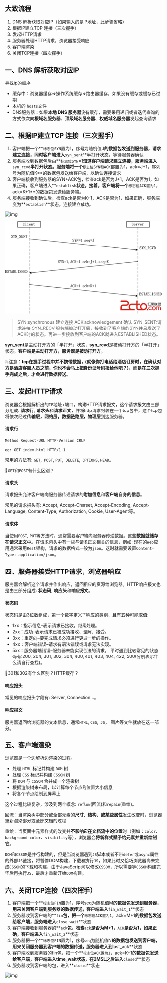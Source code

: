 ## 大致流程

1. DNS 解析获取对应IP（如果输入的是IP地址，此步骤省略）
3. 根据IP建立TCP 连接（三次握手）
4. 发起HTTP请求
5. 服务器处理HTTP请求，浏览器接受响应
7. 客户端渲染
8. 关闭TCP连接（四次挥手）

## 一、DNS 解析获取对应IP

寻找ip的顺序

- 缓存中：浏览器缓存=>操作系统缓存=>路由器缓存，如果没有缓存或缓存已过期
- 本机的 `hosts`文件
- DNS服务器：如果**本地 DNS 服务器**没有缓存，需要采用递归或者迭代查询的方式依次向**根域名服务器**、**顶级域名服务器**、**权威域名服务器**发起查询请求

## 二、根据IP建立TCP 连接（三次握手）
1. 客户端把一个**`标志位SYN`置为1，序号为随机值J**的数据包发送到服务器，请求建立连接，同时客户端进入**`syn_sent`**半打开状态，等待服务器确认
2. 服务端收到数据包后由**`标志位SYN`=1**知道客户端请求建立连接，服务端进入**`syn_rcvd`**半打开状态。服务端将一个**`标志位SYN和ACK`都置为1，ack=J+1，序列号为随机值K**的数据包发送给客户端，以确认连接请求
3. 客户端接收到服务器的SYN+ACK包，检查ack是否为J+1，ACK是否为1，如果正确，客户端进入**`establish`**状态。接着，客户端将一个**`标志位ACK置为1`，ack=K+1**的数据包发送给服务端。
4. 服务端接收到确认后，检查ack是否为K+1，ACK是否为1，如果正确，服务端变为**`establish`**状态。连接建立成功。

![img](http://www.2cto.com/uploadfile/2013/1022/20131022025346218.png)

![img](<https://github.com/glbb666/myNote/blob/master/review/网络安全/image/tcp1.png>)

>SYN:synchronous   建立连接
>ACK:acknowledgement  确认
>SYN_SENT:请求连接
>SYN_RECV:服务端被动打开后，接收到了客户端的SYN并且发送了ACK时的状态。再进一步接收到客户端的ACK就进入ESTABLISHED状态。

**syn_sent**是主动打开方的「半打开」状态，**syn_rcvd**是被动打开方的「半打开」状态。**客户端是主动打开方，服务器是被动打开方**。

💥注意：**tcp在握手过程中并不携带数据，(就像你打电话给酒店订房时，在确认对方是酒店客服人员之前，你也不会马上把身份证号码报给他吧？)，而是在三次握手完成之后，才会进行数据传送**。

## 三、发起HTTP请求

浏览器会根据解析出的`IP`地址+端口，构建HTTP请求报文，这个请求报文由三部分组成: **请求行**, **请求头**和**请求正文**，并将http请求封装在一个tcp包中，这个tcp包将依次经过**传输层，网络层，数据链路层，物理层**到达服务器。

#### 请求行

`Method Request-URL HTTP-Version CRLF`

```
eg: GET index.html HTTP/1.1
```

常用的方法有: `GET`,` POST`, `PUT`,` DELETE`,` OPTIONS`, `HEAD`。

🌟`GET`和`POST`有什么区别？

#### 请求头

请求报头允许客户端向服务器传递请求的**附加信息**和**客户端自身的信息**。

常见的请求报头有: Accept, Accept-Charset, Accept-Encoding, Accept-Language, Content-Type, Authorization, Cookie, User-Agent等。

#### 请求体

当使用`POST`, `PUT`等方法时，通常需要客户端向服务器传递数据。这些**数据就储存在请求正文**中。在请求包头中有一些与请求正文相关的信息，例如: 现在的`Web`应用通常采用`Rest`架构，请求的数据格式一般为`json`。这时就需要设置`Content-Type: application/json`。

## 四、服务器接受HTTP请求，浏览器响应

服务器会解析这个请求并作出响应，返回相应的资源给浏览器。HTTP响应报文也是由三部分组成: **状态码**, **响应头**和**响应报文**。

#### 状态码

状态码是由3位数组成，第一个数字定义了响应的类别，且有五种可能取值:

- 1xx：指示信息–表示请求已接收，继续处理。
- 2xx：成功–表示请求已被成功接收、理解、接受。
- 3xx：重定向–要完成请求必须进行更进一步的操作。
- 4xx：客户端错误–请求有语法错误或请求无法实现。
- 5xx：服务器端错误–服务器未能实现合法的请求。
  平时遇到比较常见的状态码有:200, 204, 301, 302, 304, 400, 401, 403, 404, 422, 500(分别表示什么请自行查找)。

🌟301和302有什么区别？HTTP缓存？

#### 响应报头

常见的响应报头字段有: Server, Connection...。

#### 响应报文

服务器返回给浏览器的文本信息，通常`HTML`, `CSS`,` JS`， 图片等文件就放在这一部分。

## 五、客户端渲染

浏览器是一个边解析边渲染的过程。

- 处理 `HTML` 标记并构建 `DOM` 树
- 处理 `CSS` 标记并构建 `CSSOM` 树
- 将 `DOM` 与 `CSSOM` 合并成一个渲染树
- 根据渲染树来布局，以计算每个节点的位置大小信息
- 将各个节点绘制到屏幕上

这个过程比较复杂，涉及到两个概念: `reflow`(回流)和`repain`(重绘)。

回流：当渲染树中部分或全部元素的**尺寸、结构、或某些属性**发生改变时，浏览器重新渲染部分或全部文档的过程

重绘：当页面中元素样式的改变并**不影响它在文档流中的位置**时（例如：`color`、`background-color`、`visibility`等），浏览器会**将新样式赋予给元素并重新绘制它**。

`DOM`和`CSSOM`是并行构建的，但是当浏览器遇到`JS`脚本或者不带`defer`或`async`属性的外部`JS`链接，将暂停DOM构建，下载和执行`JS`，如果此时又恰巧浏览器尚未完成`CSSOM`的下载和构建，由于JavaScript可以修改`CSSOM`，所以需要等`CSSOM`构建完毕后再执行`JS`，最后才重新开始`DOM`构建。

## 六、关闭TCP连接（四次挥手）

1. 客户端把一个**`标志位FIN`置为1，序号seq为随机值M**的数据包发送到服务器，用来关闭客户端到服务器的数据传送，客户端进入**`fin_wait_1`**状态 
3. 服务器收到客户端的**`fin`**包，把一个**`标志位ACK置为1`，ack=M+1**的数据包发送给客户端，服务端进入**`close_wait`**状态
3. 客户端接收到服务器的**`ack`**包，检查**`ack`**是否为M+1，**`ACK`**是否为1，如果正确，客户端进入**`fin_wait_2`**状态
4. 服务器把一个**`标志位FIN`置为1，序号`seq`为随机值N**的数据包发送到客户端，用来关闭服务器到客户端的数据传送，服务器进入到**last_ack**状态
5. 客户端收到服务器的fin包，把一个**`标志位ACK置为1`，ack=K+1**的数据包发送给客户端，客户端进入time_wait状态，在2MSL之后进入**`closed`**状态
6. 服务器收到客户端的包，进入**`closed`**状态

![img](http://www.2cto.com/uploadfile/2013/1022/20131022025350523.png)